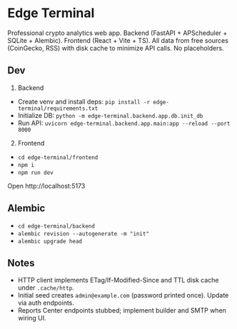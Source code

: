 # Edge Terminal

Professional crypto analytics web app. Backend (FastAPI + APScheduler + SQLite + Alembic). Frontend (React + Vite + TS). All data from free sources (CoinGecko, RSS) with disk cache to minimize API calls. No placeholders.

## Dev

1) Backend

- Create venv and install deps: `pip install -r edge-terminal/requirements.txt`
- Initialize DB: `python -m edge-terminal.backend.app.db.init_db`
- Run API: `uvicorn edge-terminal.backend.app.main:app --reload --port 8000`

2) Frontend

- `cd edge-terminal/frontend`
- `npm i`
- `npm run dev`

Open http://localhost:5173

## Alembic

- `cd edge-terminal/backend`
- `alembic revision --autogenerate -m "init"`
- `alembic upgrade head`

## Notes

- HTTP client implements ETag/If-Modified-Since and TTL disk cache under `.cache/http`.
- Initial seed creates `admin@example.com` (password printed once). Update via auth endpoints.
- Reports Center endpoints stubbed; implement builder and SMTP when wiring UI.
